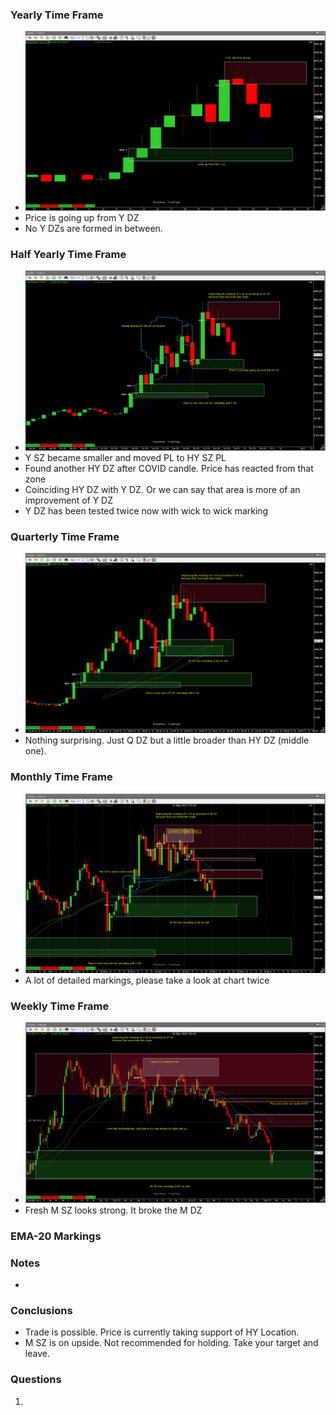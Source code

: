 ### Yearly Time Frame
- ![](_attachments/Pasted%20image%2020240220000331.png)
- Price is going up from Y DZ
- No Y DZs are formed in between.
### Half Yearly Time Frame
- ![](_attachments/Pasted%20image%2020240220002406.png)
- Y SZ became smaller and moved PL to HY SZ PL
- Found another HY DZ after COVID candle. Price has reacted from that zone
- Coinciding HY DZ with Y DZ. Or we can say that area is more of an improvement of Y DZ
- Y DZ has been tested twice now with wick to wick marking
### Quarterly Time Frame
- ![](_attachments/Pasted%20image%2020240220004044.png)
- Nothing surprising. Just Q DZ but a little broader than HY DZ (middle one).
### Monthly Time Frame
- ![](_attachments/Pasted%20image%2020240220005206.png)
- A lot of detailed markings, please take a look at chart twice
### Weekly Time Frame
- ![](_attachments/Pasted%20image%2020240220010714.png)
- Fresh M SZ looks strong. It broke the M DZ 
### EMA-20 Markings

### Notes
- 
### **Conclusions**
- Trade is possible. Price is currently taking support of HY Location.
- M SZ is on upside. Not recommended for holding. Take your target and leave.
### **Questions**
1. 
